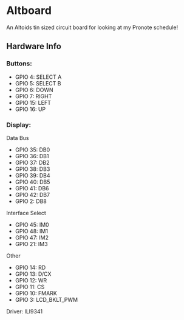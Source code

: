 # Altboard

An Altoids tin sized circuit board for looking at my Pronote schedule!

## Hardware Info

### Buttons:

- GPIO 4: SELECT A
- GPIO 5: SELECT B
- GPIO 6: DOWN
- GPIO 7: RIGHT
- GPIO 15: LEFT
- GPIO 16: UP

### Display:

Data Bus

- GPIO 35: DB0
- GPIO 36: DB1
- GPIO 37: DB2
- GPIO 38: DB3
- GPIO 39: DB4
- GPIO 40: DB5
- GPIO 41: DB6
- GPIO 42: DB7
- GPIO 2: DB8

Interface Select

- GPIO 45: IM0
- GPIO 48: IM1
- GPIO 47: IM2
- GPIO 21: IM3

Other

- GPIO 14: RD
- GPIO 13: D/CX
- GPIO 12: WR
- GPIO 11: CS
- GPIO 10: FMARK
- GPIO 3: LCD_BKLT_PWM

Driver: ILI9341
